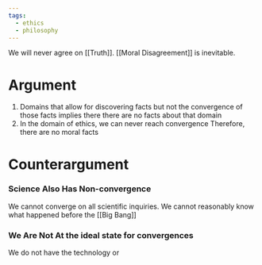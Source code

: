 ```yaml
---
tags:
  - ethics
  - philosophy
---
```

We will never agree on [[Truth]].
[[Moral Disagreement]] is inevitable.
# Argument
1. Domains that allow for discovering facts but not the convergence of those facts implies there there are no facts about that domain
2. In the domain of ethics, we can never reach convergence
Therefore, there are no moral facts
# Counterargument
### Science Also Has Non-convergence
We cannot converge on all scientific inquiries.
We cannot reasonably know what happened before the [[Big Bang]]
### We Are Not At the ideal state for convergences
We do not have the technology or 
